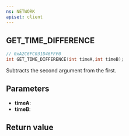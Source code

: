 ```yaml
---
ns: NETWORK
apiset: client
---
```

## GET_TIME_DIFFERENCE

```c
// 0xA2C6FC031D46FFF0
int GET_TIME_DIFFERENCE(int timeA,int timeB);
```

Subtracts the second argument from the first.

## Parameters
* **timeA**:
* **timeB**:

## Return value